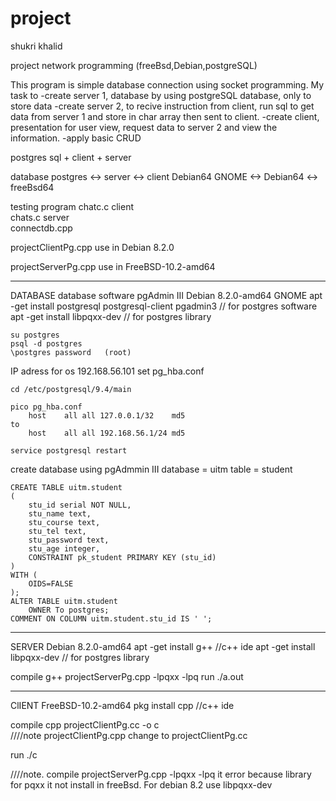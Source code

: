 # project

shukri khalid

project network programming (freeBsd,Debian,postgreSQL)

This program is simple database connection using socket programming.
My task to 
	-create server 1, database by using postgreSQL database, only to store data
	-create server 2, to recive instruction from client, run sql to get data from server 1 and store in char array then sent to client.
	-create client, presentation for user view, request data to server 2 and view the information.
	-apply basic CRUD

postgres sql + client + server

database postgres <-> server   <-> client
Debian64 GNOME    <-> Debian64 <-> freeBsd64

testing program
	chatc.c	client	
	chats.c	server	
	connectdb.cpp

projectClientPg.cpp use in Debian 8.2.0

projectServerPg.cpp use in FreeBSD-10.2-amd64
_______________________________________________________________________________________
DATABASE
database software pgAdmin III
Debian 8.2.0-amd64 GNOME
	apt -get install postgresql postgresql-client pgadmin3 // for postgres software
	apt -get install libpqxx-dev // for postgres library

	su postgres
	psql -d postgres
	\postgres password   (root)

IP adress for os 192.168.56.101
set pg_hba.conf

	cd /etc/postgresql/9.4/main
	
	pico pg_hba.conf
		host	all	all	127.0.0.1/32	md5
	to
		host	all	all	192.168.56.1/24	md5

	service postgresql restart

create database using pgAdmmin III
	database = uitm
	table = student

	CREATE TABLE uitm.student
	(
		stu_id serial NOT NULL,
		stu_name text,
		stu_course text,
		stu_tel text,
		stu_password text,
		stu_age integer,
		CONSTRAINT pk_student PRIMARY KEY (stu_id)
	)
	WITH (
		OIDS=FALSE
	);
	ALTER TABLE uitm.student
		OWNER To postgres;
	COMMENT ON COLUMN uitm.student.stu_id IS ' ';
	
_______________________________________________________________________________________
SERVER
Debian 8.2.0-amd64
	apt -get install g++ //c++ ide
	apt -get install libpqxx-dev // for postgres library

compile
	g++ projectServerPg.cpp -lpqxx -lpq
run
	./a.out
_______________________________________________________________________________________
ClIENT
FreeBSD-10.2-amd64
	pkg install cpp //c++ ide
	
compile
	cpp projectClientPg.cc -o c   
////note projectClientPg.cpp change to projectClientPg.cc

run
	./c

////note. compile projectServerPg.cpp -lpqxx -lpq it error because 
library for pqxx it not install in freeBsd.
For debian 8.2 use libpqxx-dev
